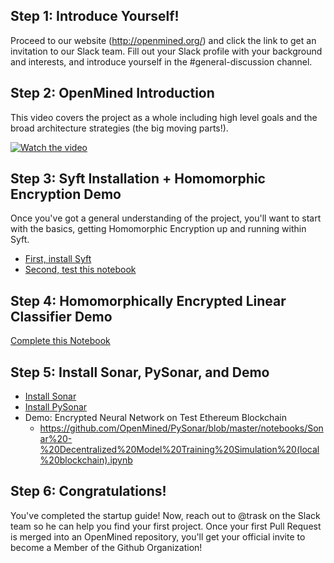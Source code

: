 ## Step 1: Introduce Yourself!

Proceed to our website (http://openmined.org/) and click the link to get an invitation to our Slack team. Fill out your Slack profile with your background and interests, and introduce yourself in the #general-discussion channel.

## Step 2: OpenMined Introduction

This video covers the project as a whole including high level goals and the broad architecture strategies (the big moving parts!).

[![Watch the video](https://github.com/OpenMined/Docs/raw/master/img/OpenMinedIntro.png)](https://www.youtube.com/watch?v=sXFmKquiVnk)

## Step 3: Syft Installation + Homomorphic Encryption Demo

Once you've got a general understanding of the project, you'll want to start with the basics, getting Homomorphic Encryption up and running within Syft.

- [First, install Syft](https://github.com/OpenMined/Syft/)
- [Second, test this notebook](https://github.com/OpenMined/Syft/blob/master/notebooks/Syft%20-%20Paillier%20Homomorphic%20Encryption%20Example.ipynb)

## Step 4: Homomorphically Encrypted Linear Classifier Demo

[Complete this Notebook](https://github.com/OpenMined/Syft/blob/master/notebooks/Syft%20-%20Paillier%20Encrypted%20Linear%20Classification.ipynb)

## Step 5: Install Sonar, PySonar, and Demo

- [Install Sonar](https://github.com/OpenMined/Sonar)
- [Install PySonar](https://github.com/OpenMined/PySonar)
- Demo: Encrypted Neural Network on Test Ethereum Blockchain
  - https://github.com/OpenMined/PySonar/blob/master/notebooks/Sonar%20-%20Decentralized%20Model%20Training%20Simulation%20(local%20blockchain).ipynb

## Step 6: Congratulations!

You've completed the startup guide! Now, reach out to @trask on the Slack team so he can help you find your first project. Once your first Pull Request is merged into an OpenMined repository, you'll get your official invite to become a Member of the Github Organization!
